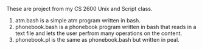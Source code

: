 These are project from my CS 2600 Unix and Script class. 
1. atm.bash is a simple atm program written in bash.
2. phonebook.bash is a phonebook program written in bash that reads in a text file and lets the user perfrom many operations on the content.  
3. phonebook.pl is the same as phonebook.bash but written in peal. 
